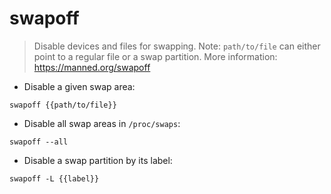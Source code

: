 # swapoff

> Disable devices and files for swapping.
> Note: `path/to/file` can either point to a regular file or a swap partition.
> More information: <https://manned.org/swapoff>

- Disable a given swap area:

`swapoff {{path/to/file}}`

- Disable all swap areas in `/proc/swaps`:

`swapoff --all`

- Disable a swap partition by its label:

`swapoff -L {{label}}`
